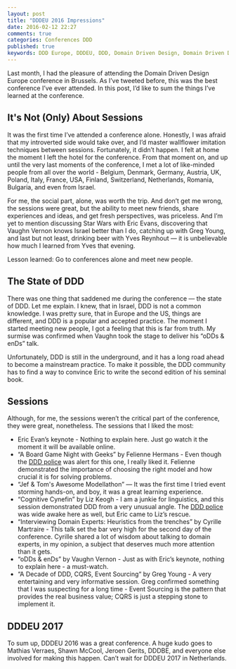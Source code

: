 ```yaml
---
layout: post
title: "DDDEU 2016 Impressions"
date: 2016-02-12 22:27
comments: true
categories: Conferences DDD
published: true
keywords: DDD Europe, DDDEU, DDD, Domain Driven Design, Domain Driven Design Europe
---
```


Last month, I had the pleasure of attending the Domain Driven Design Europe conference in Brussels. As I’ve tweeted before, this was the best conference I’ve ever attended. In this post, I’d like to sum the things I’ve learned at the conference.

## It's Not (Only) About Sessions
It was the first time I’ve attended a conference alone. Honestly, I was afraid that my introverted side would take over, and I’d master wallflower imitation techniques between sessions. Fortunately, it didn’t happen. I felt at home the moment I left the hotel for the conference. From that moment on, and up until the very last moments of the conference, I met a lot of like-minded people from all over the world - Belgium, Denmark, Germany, Austria, UK, Poland, Italy, France, USA, Finland, Switzerland, Netherlands, Romania, Bulgaria, and even from Israel.

For me, the social part, alone, was worth the trip. And don’t get me wrong, the sessions were great, but the ability to meet new friends, share experiences and ideas, and get fresh perspectives, was priceless.
And I’m yet to mention discussing Star Wars with Eric Evans, discovering that Vaughn Vernon knows Israel better than I do, catching up with Greg Young, and last but not least, drinking beer with Yves Reynhout — it is unbelievable how much I learned from Yves that evening.

Lesson learned: Go to conferences alone and meet new people.
<!-- more -->

## The State of DDD
There was one thing that saddened me during the conference — the state of DDD. Let me explain.
I knew, that in Israel, DDD is not a common knowledge. I was pretty sure, that in Europe and the US, things are different, and DDD is a popular and accepted practice. The moment I started meeting new people, I got a feeling that this is far from truth. My surmise was confirmed when Vaughn took the stage to deliver his “oDDs & enDs” talk.

Unfortunately, DDD is still in the underground, and it has a long road ahead to become a mainstream practice. To make it possible, the DDD community has to find a way to convince Eric to write the second edition of his seminal book.

## Sessions
Although, for me, the sessions weren’t the critical part of the conference, they were great, nonetheless. The sessions that I liked the most:

* Eric Evan’s keynote - Nothing to explain here. Just go watch it the moment it will be available online.
* “A Board Game Night with Geeks” by Felienne Hermans - Even though the [DDD police](https://twitter.com/DDD_Borat/status/693021883571240960) was alert for this one, I really liked it. Felienne demonstrated the importance of choosing the right model and how crucial it is for solving problems.
* “Jef & Tom's Awesome Modellathon” — It was the first time I tried event storming hands-on, and boy, it was a great learning experience.
* “Cognitive Cynefin” by Liz Keogh - I am a junkie for linguistics, and this session demonstrated DDD from a very unusual angle. The [DDD police](https://twitter.com/DDD_Borat/status/693021883571240960) was wide awake here as well,  but Eric came to Liz’s rescue.
* “Interviewing Domain Experts: Heuristics from the trenches” by Cyrille Martraire - This talk set the bar very high for the second day of the conference. Cyrille shared a lot of wisdom about talking to domain experts, in my opinion, a subject that deserves much more attention than it gets.
* “oDDs & enDs” by Vaughn Vernon - Just as with Eric’s keynote, nothing to explain here - a must-watch.
* “A Decade of DDD, CQRS, Event Sourcing“ by Greg Young - A very entertaining and very informative session. Greg confirmed something that I was suspecting for a long time - Event Sourcing is the pattern that provides the real business value; CQRS is just a stepping stone to implement it.

## DDDEU 2017
To sum up, DDDEU 2016 was a great conference. A huge kudo goes to Mathias Verraes, Shawn McCool, Jeroen Gerits, DDDBE, and everyone else involved for making this happen. Can’t wait for DDDEU 2017 in Netherlands.
